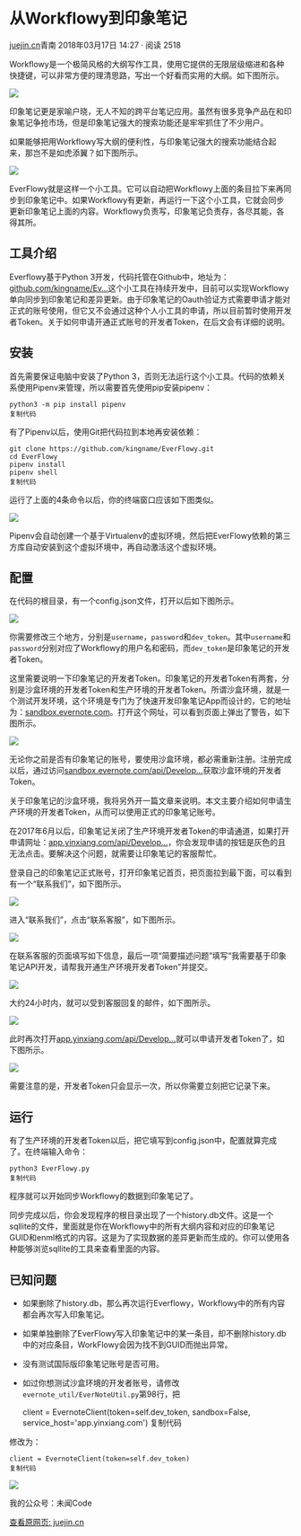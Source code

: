 # 从Workflowy到印象笔记

[juejin.cn](https://juejin.cn/post/6844903576989335565)青南 2018年03月17日 14:27 · 阅读 2518

Workflowy是一个极简风格的大纲写作工具，使用它提供的无限层级缩进和各种快捷键，可以非常方便的理清思路，写出一个好看而实用的大纲。如下图所示。

![](https://cubox.pro/c/filters:no_upscale()?imageUrl=https%3A%2F%2Fp1-jj.byteimg.com%2Ftos-cn-i-t2oaga2asx%2Fgold-user-assets%2F2018%2F3%2F17%2F16232a3990da4255%7Etplv-t2oaga2asx-watermark.awebp)

印象笔记更是家喻户晓，无人不知的跨平台笔记应用。虽然有很多竞争产品在和印象笔记争抢市场，但是印象笔记强大的搜索功能还是牢牢抓住了不少用户。

如果能够把用Workflowy写大纲的便利性，与印象笔记强大的搜索功能结合起来，那岂不是如虎添翼？如下图所示。

![](https://cubox.pro/c/filters:no_upscale()?imageUrl=https%3A%2F%2Fp1-jj.byteimg.com%2Ftos-cn-i-t2oaga2asx%2Fgold-user-assets%2F2018%2F3%2F17%2F16232a3990b56601%7Etplv-t2oaga2asx-watermark.awebp)

EverFlowy就是这样一个小工具。它可以自动把Workflowy上面的条目拉下来再同步到印象笔记中。如果Workflowy有更新，再运行一下这个小工具，它就会同步更新印象笔记上面的内容。Workflowy负责写，印象笔记负责存，各尽其能，各得其所。

## 工具介绍

Everflowy基于Python 3开发，代码托管在Github中，地址为：[github.com/kingname/Ev…](https://link.juejin.cn/?target=https%3A%2F%2Fgithub.com%2Fkingname%2FEverFlowy "https://github.com/kingname/EverFlowy")这个小工具在持续开发中，目前可以实现Workflowy单向同步到印象笔记和差异更新。由于印象笔记的Oauth验证方式需要申请才能对正式的账号使用，但它又不会通过这种个人小工具的申请，所以目前暂时使用开发者Token。关于如何申请开通正式账号的开发者Token，在后文会有详细的说明。

## 安装

首先需要保证电脑中安装了Python 3，否则无法运行这个小工具。代码的依赖关系使用Pipenv来管理，所以需要首先使用pip安装pipenv：

    python3 -m pip install pipenv
    复制代码

有了Pipenv以后，使用Git把代码拉到本地再安装依赖：

    git clone https://github.com/kingname/EverFlowy.git
    cd EverFlowy
    pipenv install
    pipenv shell
    复制代码

运行了上面的4条命令以后，你的终端窗口应该如下图类似。

![](https://cubox.pro/c/filters:no_upscale()?imageUrl=https%3A%2F%2Fp1-jj.byteimg.com%2Ftos-cn-i-t2oaga2asx%2Fgold-user-assets%2F2018%2F3%2F17%2F16232a399128e268%7Etplv-t2oaga2asx-watermark.awebp)

Pipenv会自动创建一个基于Virtualenv的虚拟环境，然后把EverFlowy依赖的第三方库自动安装到这个虚拟环境中，再自动激活这个虚拟环境。

## 配置

在代码的根目录，有一个config.json文件，打开以后如下图所示。

![](https://cubox.pro/c/filters:no_upscale()?imageUrl=https%3A%2F%2Fp1-jj.byteimg.com%2Ftos-cn-i-t2oaga2asx%2Fgold-user-assets%2F2018%2F3%2F17%2F16232a399159c1db%7Etplv-t2oaga2asx-watermark.awebp)

你需要修改三个地方，分别是`username`，`password`和`dev_token`。其中`username`和`password`分别对应了Workflowy的用户名和密码，而`dev_token`是印象笔记的开发者Token。

这里需要说明一下印象笔记的开发者Token。印象笔记的开发者Token有两套，分别是沙盒环境的开发者Token和生产环境的开发者Token。所谓沙盒环境，就是一个测试开发环境，这个环境是专门为了快速开发印象笔记App而设计的，它的地址为：[sandbox.evernote.com](https://link.juejin.cn/?target=https%3A%2F%2Fsandbox.evernote.com "https://sandbox.evernote.com")。打开这个网址，可以看到页面上弹出了警告，如下图所示。

![](https://cubox.pro/c/filters:no_upscale()?imageUrl=https%3A%2F%2Fp1-jj.byteimg.com%2Ftos-cn-i-t2oaga2asx%2Fgold-user-assets%2F2018%2F3%2F17%2F16232a39917f2356%7Etplv-t2oaga2asx-watermark.awebp)

无论你之前是否有印象笔记的账号，要使用沙盒环境，都必需重新注册。注册完成以后，通过访问[sandbox.evernote.com/api/Develop…](https://link.juejin.cn/?target=https%3A%2F%2Fsandbox.evernote.com%2Fapi%2FDeveloperToken.action "https://sandbox.evernote.com/api/DeveloperToken.action")获取沙盒环境的开发者Token。

关于印象笔记的沙盒环境，我将另外开一篇文章来说明。本文主要介绍如何申请生产环境的开发者Token，从而可以使用正式的印象笔记账号。

在2017年6月以后，印象笔记关闭了生产环境开发者Token的申请通道，如果打开申请网址：[app.yinxiang.com/api/Develop…](https://link.juejin.cn/?target=https%3A%2F%2Fapp.yinxiang.com%2Fapi%2FDeveloperToken.action "https://app.yinxiang.com/api/DeveloperToken.action")，你会发现申请的按钮是灰色的且无法点击。要解决这个问题，就需要让印象笔记的客服帮忙。

登录自己的印象笔记正式账号，打开印象笔记首页，把页面拉到最下面，可以看到有一个“联系我们”，如下图所示。

![](https://cubox.pro/c/filters:no_upscale()?imageUrl=https%3A%2F%2Fp1-jj.byteimg.com%2Ftos-cn-i-t2oaga2asx%2Fgold-user-assets%2F2018%2F3%2F17%2F16232a39918fed6c%7Etplv-t2oaga2asx-watermark.awebp)

进入“联系我们”，点击“联系客服”，如下图所示。

![](https://cubox.pro/c/filters:no_upscale()?imageUrl=https%3A%2F%2Fp1-jj.byteimg.com%2Ftos-cn-i-t2oaga2asx%2Fgold-user-assets%2F2018%2F3%2F17%2F16232a39b106de2c%7Etplv-t2oaga2asx-watermark.awebp)

在联系客服的页面填写如下信息，最后一项“简要描述问题”填写“我需要基于印象笔记API开发，请帮我开通生产环境开发者Token”并提交。

![](https://cubox.pro/c/filters:no_upscale()?imageUrl=https%3A%2F%2Fp1-jj.byteimg.com%2Ftos-cn-i-t2oaga2asx%2Fgold-user-assets%2F2018%2F3%2F17%2F16232a39b6841c5e%7Etplv-t2oaga2asx-watermark.awebp)

大约24小时内，就可以受到客服回复的邮件，如下图所示。

![](https://cubox.pro/c/filters:no_upscale()?imageUrl=https%3A%2F%2Fp1-jj.byteimg.com%2Ftos-cn-i-t2oaga2asx%2Fgold-user-assets%2F2018%2F3%2F17%2F16232a39b7945b6b%7Etplv-t2oaga2asx-watermark.awebp)

此时再次打开[app.yinxiang.com/api/Develop…](https://link.juejin.cn/?target=https%3A%2F%2Fapp.yinxiang.com%2Fapi%2FDeveloperToken.action "https://app.yinxiang.com/api/DeveloperToken.action")就可以申请开发者Token了，如下图所示。

![](https://cubox.pro/c/filters:no_upscale()?imageUrl=https%3A%2F%2Fp1-jj.byteimg.com%2Ftos-cn-i-t2oaga2asx%2Fgold-user-assets%2F2018%2F3%2F17%2F16232a39b7ebf927%7Etplv-t2oaga2asx-watermark.awebp)

需要注意的是，开发者Token只会显示一次，所以你需要立刻把它记录下来。

## 运行

有了生产环境的开发者Token以后，把它填写到config.json中，配置就算完成了。在终端输入命令：

    python3 EverFlowy.py
    复制代码

程序就可以开始同步Workflowy的数据到印象笔记了。

同步完成以后，你会发现程序的根目录出现了一个history.db文件。这是一个sqllite的文件，里面就是你在Workflowy中的所有大纲内容和对应的印象笔记GUID和enml格式的内容。这是为了实现数据的差异更新而生成的。你可以使用各种能够浏览sqllite的工具来查看里面的内容。

## 已知问题

*   如果删除了history.db，那么再次运行Everflowy，Workflowy中的所有内容都会再次写入印象笔记。
*   如果单独删除了EverFlowy写入印象笔记中的某一条目，却不删除history.db中的对应条目，WorkFlowy会因为找不到GUID而抛出异常。
*   没有测试国际版印象笔记账号是否可用。
*   如过你想测试沙盒环境的开发者账号，请修改`evernote_util/EverNoteUtil.py`第98行，把

    client = EvernoteClient(token=self.dev_token, sandbox=False, service_host='app.yinxiang.com')
    复制代码

修改为：

    client = EvernoteClient(token=self.dev_token)
    复制代码

![](https://cubox.pro/c/filters:no_upscale()?imageUrl=https%3A%2F%2Fp1-jj.byteimg.com%2Ftos-cn-i-t2oaga2asx%2Fgold-user-assets%2F2018%2F8%2F30%2F165894542d3adab3%7Etplv-t2oaga2asx-watermark.awebp)

我的公众号：未闻Code

[查看原网页: juejin.cn](https://juejin.cn/post/6844903576989335565)